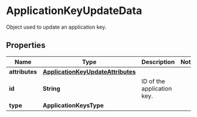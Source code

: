 

# ApplicationKeyUpdateData

Object used to update an application key.

## Properties

Name | Type | Description | Notes
------------ | ------------- | ------------- | -------------
**attributes** | [**ApplicationKeyUpdateAttributes**](ApplicationKeyUpdateAttributes.md) |  | 
**id** | **String** | ID of the application key. | 
**type** | **ApplicationKeysType** |  | 



